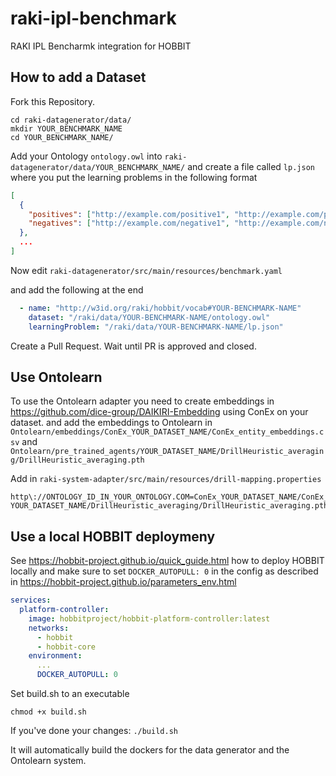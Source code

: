 # raki-ipl-benchmark
RAKI IPL Bencharmk integration for HOBBIT

## How to add a Dataset

Fork this Repository.

```
cd raki-datagenerator/data/
mkdir YOUR_BENCHMARK_NAME
cd YOUR_BENCHMARK_NAME/
```

Add your Ontology `ontology.owl` into `raki-datagenerator/data/YOUR_BENCHMARK_NAME/` and create a file called `lp.json` where you put the learning problems in the following format

```json
[
  {
    "positives": ["http://example.com/positive1", "http://example.com/positive2" ...],
    "negatives": ["http://example.com/negative1", "http://example.com/negative2" ...]
  },
  ...
]
```

Now edit `raki-datagenerator/src/main/resources/benchmark.yaml`

and add the following at the end
```yaml
  - name: "http://w3id.org/raki/hobbit/vocab#YOUR-BENCHMARK-NAME"
    dataset: "/raki/data/YOUR-BENCHMARK-NAME/ontology.owl"
    learningProblem: "/raki/data/YOUR-BENCHMARK-NAME/lp.json"
```

Create a Pull Request. Wait until PR is approved and closed. 

## Use Ontolearn 

To use the Ontolearn adapter you need to create embeddings in https://github.com/dice-group/DAIKIRI-Embedding using ConEx on your dataset. 
and add the embeddings to Ontolearn in `Ontolearn/embeddings/ConEx_YOUR_DATASET_NAME/ConEx_entity_embeddings.csv` and `Ontolearn/pre_trained_agents/YOUR_DATASET_NAME/DrillHeuristic_averaging/DrillHeuristic_averaging.pth`

Add in `raki-system-adapter/src/main/resources/drill-mapping.properties` 

```properties
http\://ONTOLOGY_ID_IN_YOUR_ONTOLOGY.COM=ConEx_YOUR_DATASET_NAME/ConEx_entity_embeddings.csv, YOUR_DATASET_NAME/DrillHeuristic_averaging/DrillHeuristic_averaging.pth
```

## Use a local HOBBIT deploymeny

See https://hobbit-project.github.io/quick_guide.html how to deploy HOBBIT locally and make sure to set `DOCKER_AUTOPULL: 0` in the config as described in https://hobbit-project.github.io/parameters_env.html  

```yaml
services:
  platform-controller:
    image: hobbitproject/hobbit-platform-controller:latest
    networks:
      - hobbit
      - hobbit-core
    environment:
      ...
      DOCKER_AUTOPULL: 0
```


Set build.sh to an executable

`chmod +x build.sh`

If you've done your changes:
`./build.sh` 

It will automatically build the dockers for the data generator and the Ontolearn system. 
